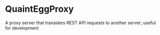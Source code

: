 # QuaintEggProxy
A proxy server that translates REST API requests to another server; useful for development
